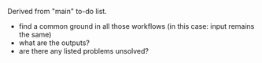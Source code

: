 Derived from "main" to-do list.
- find a common ground in all those workflows (in this case: input remains the same)
- what are the outputs?
- are there any listed problems unsolved?